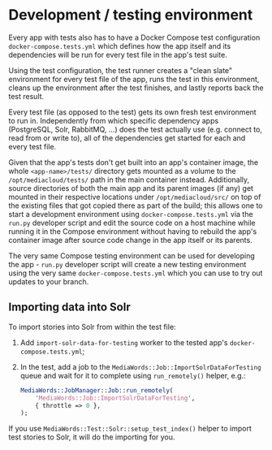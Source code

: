 # Development / testing environment

Every app with tests also has to have a Docker Compose test configuration `docker-compose.tests.yml` which defines how the app itself and its dependencies will be run for every test file in the app's test suite.

Using the test configuration, the test runner creates a "clean slate" environment for every test file of the app, runs the test in this environment, cleans up the environment after the test finishes, and lastly reports back the test result.

Every test file (as opposed to the test) gets its own fresh test environment to run in. Independently from which specific dependency apps (PostgreSQL, Solr, RabbitMQ, …) does the test actually use (e.g. connect to, read from or write to), all of the dependencies get started for each and every test file.

Given that the app's tests don't get built into an app's container image, the whole `<app-name>/tests/` directory gets mounted as a volume to the `/opt/mediacloud/tests/` path in the main container instead. Additionally, source directories of both the main app and its parent images (if any) get mounted in their respective locations under `/opt/mediacloud/src/` on top of the existing files that got copied there as part of the build; this allows one to start a development environment using `docker-compose.tests.yml` via the `run.py` developer script and edit the source code on a host machine while running it in the Compose environment without having to rebuild the app's container image after source code change in the app itself or its parents.

The very same Compose testing environment can be used for developing the app - `run.py` developer script will create a new testing environment using the very same `docker-compose.tests.yml` which you can use to try out updates to your branch.

## Importing data into Solr

To import stories into Solr from within the test file:

1. Add `import-solr-data-for-testing` worker to the tested app's `docker-compose.tests.yml`;

2. In the test, add a job to the `MediaWords::Job::ImportSolrDataForTesting` queue and wait for it to complete using `run_remotely()` helper, e.g.:

   ```perl
   MediaWords::JobManager::Job::run_remotely(
       'MediaWords::Job::ImportSolrDataForTesting',
       { throttle => 0 },
   );
   ```

If you use `MediaWords::Test::Solr::setup_test_index()` helper to import test stories to Solr, it will do the importing for you.
